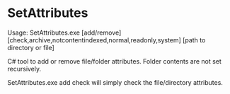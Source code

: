 # SetAttributes
Usage: SetAttributes.exe [add/remove] [check,archive,notcontentindexed,normal,readonly,system] [path to directory or file]  

C# tool to add or remove file/folder attributes. Folder contents are not set recursively.  

SetAttributes.exe add check will simply check the file/directory attributes.  